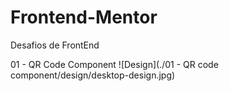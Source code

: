 # Frontend-Mentor
Desafios de FrontEnd

01 - QR Code Component
![Design](./01 - QR code component/design/desktop-design.jpg)
